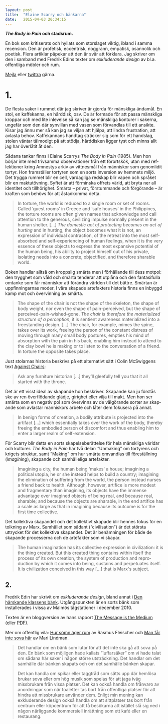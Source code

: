 ```yaml
---
layout: post
title:  "Elaine Scarry och bänkarna"
date:   2015-04-03 20:34:15
---
```


<aside class="intro"><p><b><i>The Body in Pain</i> och
stadsrum.</b></p>

<p>En bok som kritiserats och hyllats som storslaget viktig, ibland i
samma recension. Den är profetisk, eccentrisk, noggrann, empatisk,
osannolik och poetisk. Flera artiklar påpekar att den är svår att
förklara. Jag skriver om den i samband med Fredrik Edins texter om
<i>exkluderande design</i> av bl.a. offentliga möbler och rum.</p>

<p><a href="mailto:mikael@brockman.se?subject=Re: Elaine
Scarry">Mejla</a> eller <a
href="https://twitter.com/mbrock">twittra</a> gärna.</p></aside>

# 1.

De flesta saker i rummet där jag skriver är gjorda för
män&shy;sk&shy;liga ändamål. En stol, en kaffe&shy;kanna, en hårddisk,
osv. De är formade för att passa män&shy;sk&shy;liga kroppar och med lite
inlevelse så kan jag se mänskliga konturer i sakerna, ungefär som den
där synvillan med vasen som förvandlas till ett ansikte. Kisar jag
ännu mer så kan jag se viljan att hjälpa, att lindra frust&shy;ration, att
avlasta behov. Kaffekannans handtag sträcker sig som för ett handslag,
stolen väntar tålmodigt på att stödja, hårddisken ligger tyst och
minns allt jag har överlåtit åt den.

Sådana tankar finns i Elaine Scarrys *The Body in Pain* (1985). Men
hon börjar inte med trivsamma observationer från ett förortskök, utan
med ref&shy;lektioner kring Amnestys arkiv av vittnesmål från
männ&shy;iskor som genom&shy;lidit tortyr. Hon framställer tortyren
som en sorts inversion av hemmets miljö. Det trygga rummet blir en
cell, vardagliga redskap blir vapen och språket blir en
makt&shy;utövning. Syftet är att för&shy;minska offrets värld, att
bryta ner all identitet och till&shy;hörighet. Smärta &ndash; privat,
för&shy;stum&shy;mande och förgörande &ndash; är kraften som behövs
för att åstadkomma detta.

> In torture, the world is reduced to a single room or set of rooms.
> Called ‘guest rooms’ in Greece and ‘safe houses’ in the Philippines,
> the torture rooms are often given names that acknowledge and call
> attention to the generous, civ&shy;ilizing impulse normally present in
> the human shelter. [...]  *The domestic act of protecting becomes an
> act of hurting* and in hurting, the object becomes what it is not,
> an expression of individual contraction, of the retreat into the
> most self-absorbed and self-experiencing of human feelings, when it
> is the very essence of these objects to express the most expansive
> potential of the human being, his ability to project himself out of
> his private, isolating needs into a concrete, objectified, and
> therefore sharable world.

Boken handlar alltså om kroppslig smärta men i förhållande till dess
mot&shy;pol: den trygghet som våld och smärta tenderar att utplåna och
den fantasi&shy;fulla omtanke som får människor att förändra världen
till det bättre. Smärt&shy;an är uppfinningarnas moder. I våra skapade
artefakters historia finns en inbyggd kamp mot och övervinning av
smärta.

> The shape of the chair is not the shape of the skeleton, the shape
> of body weight, nor even the shape of pain-perceived, but the shape
> of perceived-pain-wished-gone. *The chair is therefore the
> materialized structure of a perception*; it is sentient awareness
> materialized into a freestanding design.  [...] The chair, for
> example, mimes the spine, takes over its work, freeing the person of
> the constant distress of moving through many small body postures,
> empties his mind of absorption with the pain in his back, enabling
> him instead to attend to the clay bowl he is making or to listen to
> the conversation of a friend. In torture the opposite takes place.

<aside><p>Just stolar&shy;nas historia beskrivs på ett alternativt
sätt i Colin McSwiggens text <a
href="https://www.jacobinmag.com/2012/04/against-chairs/">Against
Chairs</a>:</p> <blockquote>Ask any furniture historian [...]
they&rsquo;ll gleefully tell you that it all started with the
throne.</blockquote> </aside>

Det är ett visst ideal av skapande hon beskriver.  Skapande kan ju
förstås ske av ren överflöd&shy;ande glädje, girighet eller vilja till
makt. Men hon ser smärta som en negativ pol som över&shy;vinns av de
väl&shy;görande sorter av skap&shy;ande som avlastar människors arbete
och låter dem fokusera på annat.

> In benign forms of creation, a bodily attribute is projected into
> the artifact [...] which essentially takes over the work of the
> body, thereby freeing the embodied person of discomfort and thus
> enabling him to enter a larger realm of self-extension.

För Scarry blir detta en sorts skapelseberättelse för hela mänskliga
världar och kulturer. *The Body in Pain* har två delar:
&rdquo;Unmaking&rdquo; om tortyr&shy;ens och krigets struktur, samt
&rdquo;Making&rdquo; om hur smärta omvandlas till föreställning
(*imagining*), skapande och samhälleliga artefakter.

> Imagining a city, the human being 'makes' a house; imagining a
> political utopia, he or she instead helps to build a country;
> imag&shy;ining the elimination of suffering from the world, the
> person in&shy;stead nurses a friend back to health.  Although,
> however, artifice is more modest and fragmentary than imagining, its
> objects have the immense advantage over imagined objects of being
> real, and because real, sharable; and because the objects are
> sharable, in the end artifice has a scale as large as that in
> imagining because its outcome is for the first time collective.

Det kollektiva skapandet och det kollektivt skapade blir hennes fokus
för en tolkning av Marx. Samhället som sådant
(&rdquo;civilisation&rdquo;) är det största uttrycket för det
kollektiva skapandet. Det är benämningen för både de skapande
processerna och de artefakter som vi skapar.

> The human imagination has its collective expression in civilization:
> it is the thing created. But this created thing contains within
> itself the process of its own creation, the system of production and
> re&shy;pro&shy;duction by which it comes into being, sustains and
> perpe&shy;tuates itself. It is civilization conceived in this way
> [...] that is Marx's subject.

## 2.

Fredrik Edin har skrivit om <i>exkluderande design</i>, bland annat i
[Den härskande klassens bänk][ed-hk].  Utgångspunkten är en sorts bänk
som installerades i vissa av Malmös tågstationer i december 2010.

<aside><p>Texten är en bloggversion av hans rapport <a
href="http://www.bokus.com/bok/9789172673717/the-message-is-the-medium/">The
Message is the Medium</a> (eller <a
href="http://lup.lub.lu.se/luur/download?func=downloadFile&recordOId=4618913&fileOId=4618928">PDF</a>).</p>
<p>Mer om offentlig vila: <a
href="http://copyriot.se/2009/12/04/hur-somn-ager-rum/">Hur sömn äger
rum</a> av Rasmus Fleischer och <a
href="http://hbl.fi/kultur/2010-05-11/man-far-inte-sova-har">Man får
inte sova här</a> av Mari Lindman.</p></aside>

[ed-sc]: https://fredrikedin.wordpress.com/2015/04/02/exkluderande-design-stockholms-centralstation/
[ed-hk]: https://fredrikedin.wordpress.com/2014/09/30/den-harskande-klassens-bank/
[ed-ls]: https://fredrikedin.wordpress.com/2013/11/29/den-luffarsakra-banken/

> Det handlar om en bänk som lutar för att det inte ska gå att sova på
> den. En bänk som möjligen hade kallats ”luffarsäker” om vi hade
> talat om sådana här saker i någon större utsträckning. Det handlar
> om det samhälle där bänken skapats och om det samhälle bänken
> skapar.
>
> Det kan handla om spikar eller taggtråd som sätts upp där hemlösa
> brukar sova eller om hög musik som spelas för att jaga iväg
> missbrukare från vissa platser. Det kan också handla om frånvaro av
> anordningar som när toaletter tas bort från offentliga platser för
> att hindra att missbrukare använder dem. Enligt min mening kan
> exkluderande design också handla om att sittplatser tas bort från
> centrum eller köpcentrum för att få besökarna att istället slå sig
> ned i någon närliggande kommersiell inrättning som ett kafé eller en
> restaurang.

